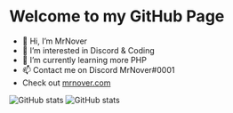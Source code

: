 # Welcome to my GitHub Page
- 👋 Hi, I’m MrNover
- 👀 I’m interested in Discord & Coding
- 🌱 I’m currently learning more PHP
- 📫 Contact me on Discord MrNover#0001
- Check out [mrnover.com](https://mrnover.com)

![GitHub stats](https://github-readme-stats.vercel.app/api?username=mrnovergithub&show_icons=true) 
![GitHub stats](https://github-readme-streak-stats.herokuapp.com/?user=mrnovergithub) 
